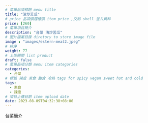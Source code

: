 ```yaml
---
# 菜單品項標題 menu title 
title: "清炒苦瓜"
# price 品項價錢標價 item price ,交給 shell 差入資料
price: [260] 
# 菜單項目簡介 
description: "台菜 清炒苦瓜"
# 圖片檔案目錄 diretory to store image file
image : "images/estern-meal2.jpeg"
# 排序
weight: 77 
# 上架開關 list product 
draft: false
# 菜單品項分類 menu item categories 
categories:
  - 台菜
# 標籤 辣度 素食 甜食 冷熱 tags for spicy vegan sweet hot and cold 
tags:
  - 素食
  - 辣度
# 項目上傳日期 item upload date 
date: 2023-08-09T04:32:38+08:00
---
```


台菜簡介
